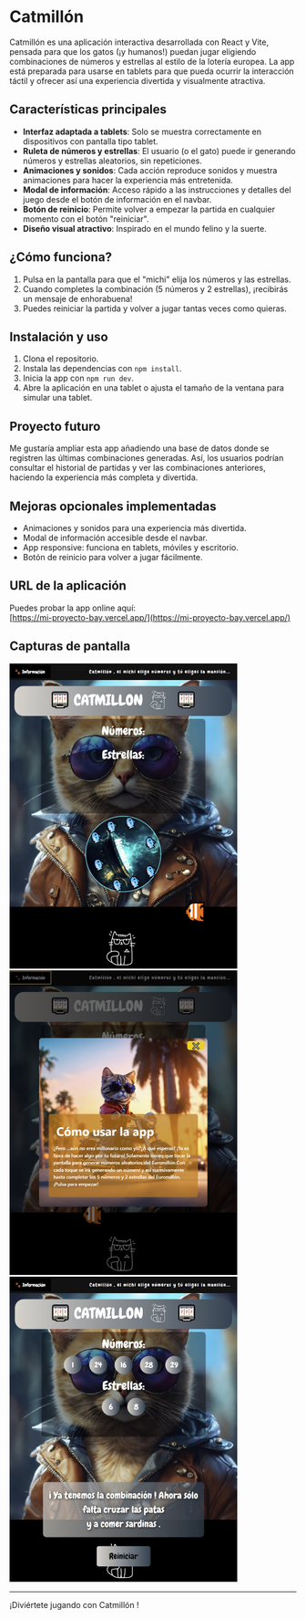 # Catmillón

Catmillón es una aplicación interactiva desarrollada con React y Vite, pensada para que los gatos (¡y humanos!) puedan jugar eligiendo combinaciones de números y estrellas al estilo de la lotería europea. La app está preparada para usarse en tablets para que pueda ocurrir la interacción táctil y ofrecer así una experiencia divertida y visualmente atractiva.

## Características principales

- **Interfaz adaptada a tablets**: Solo se muestra correctamente en dispositivos con pantalla tipo tablet.
- **Ruleta de números y estrellas**: El usuario (o el gato) puede ir generando números y estrellas aleatorios, sin repeticiones.
- **Animaciones y sonidos**: Cada acción reproduce sonidos y muestra animaciones para hacer la experiencia más entretenida.
- **Modal de información**: Acceso rápido a las instrucciones y detalles del juego desde el botón de información en el navbar.
- **Botón de reinicio**: Permite volver a empezar la partida en cualquier momento con el botón "reiniciar".
- **Diseño visual atractivo**: Inspirado en el mundo felino y la suerte.

## ¿Cómo funciona?

1. Pulsa en la pantalla para que el "michi" elija los números y las estrellas.
2. Cuando completes la combinación (5 números y 2 estrellas), ¡recibirás un mensaje de enhorabuena!
3. Puedes reiniciar la partida y volver a jugar tantas veces como quieras.

## Instalación y uso

1. Clona el repositorio.
2. Instala las dependencias con `npm install`.
3. Inicia la app con `npm run dev`.
4. Abre la aplicación en una tablet o ajusta el tamaño de la ventana para simular una tablet.

## Proyecto futuro

Me gustaría ampliar esta app añadiendo una base de datos donde se registren las últimas combinaciones generadas. Así, los usuarios podrían consultar el historial de partidas y ver las combinaciones anteriores, haciendo la experiencia más completa y divertida.

## Mejoras opcionales implementadas

- Animaciones y sonidos para una experiencia más divertida.
- Modal de información accesible desde el navbar.
- App responsive: funciona en tablets, móviles y escritorio.
- Botón de reinicio para volver a jugar fácilmente.

## URL de la aplicación

Puedes probar la app online aquí:  
[https://mi-proyecto-bay.vercel.app/](https://mi-proyecto-bay.vercel.app/)

## Capturas de pantalla

<p >
  <img src="public/imagenes/principal.jpg" alt="Pantalla principal" width="400" style="margin-right: 20px;" />
  <img src="public/imagenes/modal.jpg" alt="Modal de información" width="400"style="margin-right: 20px;" />
    <img src="public/imagenes/mensaje.jpg" alt="Mensaje de enhorabuena" width="400" />
</p>

---

¡Diviértete jugando con Catmillón !
